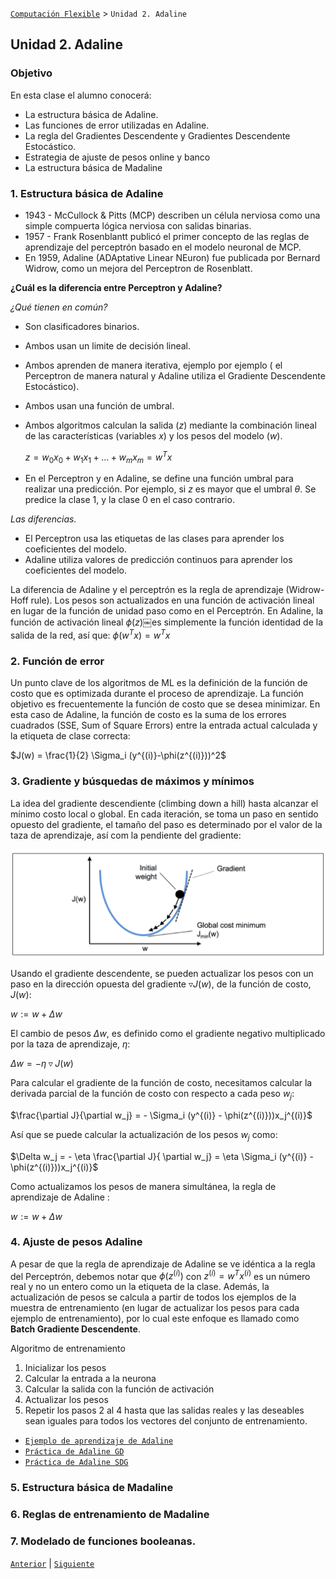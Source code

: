 [`Computación Flexible`](../README.md) > `Unidad 2. Adaline`

## Unidad 2. Adaline

### Objetivo

En esta clase el alumno conocerá:

* La estructura básica de Adaline. 
* Las funciones de error utilizadas en Adaline. 
* La regla del Gradientes Descendente y Gradientes Descendente Estocástico.
* Estrategia de ajuste de pesos online y banco 
* La estructura básica de Madaline

### 1. Estructura básica de Adaline

* 1943 - McCullock & Pitts (MCP) describen un célula nerviosa como una simple compuerta lógica nerviosa con salidas binarias.
* 1957 - Frank Rosenblantt publicó el primer concepto de las reglas de aprendizaje del perceptrón basado en el modelo neuronal de MCP.
* En 1959, Adaline (ADAptative Linear NEuron) fue publicada por Bernard Widrow, como un mejora del Perceptron de Rosenblatt.

**¿Cuál es la diferencia entre Perceptron y Adaline?**

*¿Qué tienen en común?*

* Son clasificadores binarios.
* Ambos usan un limite de decisión lineal.
* Ambos aprenden de manera iterativa, ejemplo por ejemplo ( el Perceptron de manera natural y Adaline utiliza el Gradiente Descendente Estocástico).
* Ambos usan una función de umbral.
* Ambos algoritmos calculan la salida ($z$) mediante la combinación lineal de las características (variables $x$) y los pesos del modelo ($w$).

    $z= w_0x_0 + w_1x_1+ \ldots+w_m x_m = w^Tx$
* En el Perceptron y en Adaline, se define una función umbral para realizar una predicción. Por ejemplo, si $z$ es mayor que el umbral $\theta$. Se predice la clase 1, y la clase 0 en el caso contrario.

*Las diferencias.*

* El Perceptron usa las etiquetas de las clases para aprender los coeficientes del modelo.
* Adaline utiliza valores de predicción continuos para aprender los coeficientes del modelo.

La diferencia de Adaline y el perceptrón es la regla de aprendizaje (Widrow-Hoff rule). Los pesos son actualizados en una función de activación lineal en lugar de la función de unidad paso como en el Perceptrón. En Adaline, la función de activación lineal $\phi (z)$￼es simplemente la función identidad de la salida de la red, así que: $\phi(w^Tx) = w^Tx$

### 2. Función de error

Un punto clave de los algoritmos de ML es la definición de la función de costo que es optimizada durante el proceso de aprendizaje. 
La función objetivo es frecuentemente la función de costo que se desea minimizar. En esta caso de Adaline, la función de costo es la suma de los errores cuadrados (SSE, Sum of Square Errors) entre la entrada actual calculada y la etiqueta de clase correcta:

$J(w) = \frac{1}{2} \Sigma_i (y^{(i)}-\phi(z^{(i)}))^2$

### 3. Gradiente y búsquedas de máximos y mínimos

La idea del gradiente descendiente (climbing down a hill) hasta alcanzar el mínimo costo local o global. En cada iteración, se toma un paso en sentido opuesto del gradiente, el tamaño del paso es determinado por el valor de la taza de aprendizaje, así com la pendiente del gradiente:

![DG](./img/gradiente.png)

Usando el gradiente descendente, se pueden actualizar los pesos con un paso en la dirección opuesta del gradiente $\triangledown J(w)$, de la función de costo, $J(w)$:

$w := w + \Delta w$

El cambio de pesos $\Delta w$, es definido como el gradiente negativo multiplicado por la taza de aprendizaje, $\eta$:

$\Delta w= -\eta \triangledown J(w)$

Para calcular el gradiente de la función de costo, necesitamos calcular la derivada parcial de la función de costo con respecto a cada peso $w_j$:

$\frac{\partial J}{\partial w_j} = - \Sigma_i (y^{(i)} - \phi(z^{(i)}))x_j^{(i)}$

Así que se puede calcular la actualización de los pesos $w_j$  como:

$\Delta w_j = - \eta \frac{\partial J}{ \partial w_j} = \eta \Sigma_i (y^{(i)} - \phi(z^{(i)}))x_j^{(i)}$

Como actualizamos los pesos de manera simultánea, la regla de aprendizaje de Adaline :

$w:= w + \Delta w$

### 4. Ajuste de pesos Adaline

A pesar de que la regla de aprendizaje de Adaline se ve idéntica a la regla del Perceptrón,  debemos notar que $\phi (z^{(i)})$  con $z^{(i)} = w^Tx^{(i)}$ es un número real y no un entero como un la etiqueta de la clase. Además, la actualización de pesos se calcula a partir de todos los ejemplos de la muestra de entrenamiento (en lugar de actualizar los pesos para cada ejemplo de entrenamiento), por lo cual este enfoque es llamado como **Batch Gradiente Descendente**.

Algoritmo de entrenamiento

1. Inicializar los pesos
2. Calcular la entrada a la neurona
3. Calcular la salida con la función de activación
4. Actualizar los pesos
5. Repetir los pasos 2 al 4 hasta que las salidas reales y las deseables sean iguales para todos los vectores del conjunto de entrenamiento.

* [`Ejemplo de aprendizaje de Adaline`](./code/Ejemplo%20Adaline.ipynb)
* [`Práctica de Adaline GD`](./code/AdalineGD.ipynb)
* [`Práctica de Adaline SDG`](./code/AdalineSGD.ipynb)

### 5. Estructura básica de Madaline

### 6. Reglas de entrenamiento de Madaline

### 7. Modelado de funciones booleanas.

[`Anterior`](../README.md) | [`Siguiente`](../L03-perceptron/README.md)
